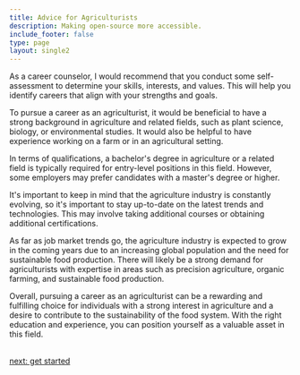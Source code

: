 ```yaml
---
title: Advice for Agriculturists
description: Making open-source more accessible.
include_footer: false
type: page
layout: single2
---
```


<p>
As a career counselor, I would recommend that you conduct some self-assessment to determine your skills, interests, and values. This will help you identify careers that align with your strengths and goals.

To pursue a career as an agriculturist, it would be beneficial to have a strong background in agriculture and related fields, such as plant science, biology, or environmental studies. It would also be helpful to have experience working on a farm or in an agricultural setting.

In terms of qualifications, a bachelor's degree in agriculture or a related field is typically required for entry-level positions in this field. However, some employers may prefer candidates with a master's degree or higher.

It's important to keep in mind that the agriculture industry is constantly evolving, so it's important to stay up-to-date on the latest trends and technologies. This may involve taking additional courses or obtaining additional certifications.

As far as job market trends go, the agriculture industry is expected to grow in the coming years due to an increasing global population and the need for sustainable food production. There will likely be a strong demand for agriculturists with expertise in areas such as precision agriculture, organic farming, and sustainable food production.

Overall, pursuing a career as an agriculturist can be a rewarding and fulfilling choice for individuals with a strong interest in agriculture and a desire to contribute to the sustainability of the food system. With the right education and experience, you can position yourself as a valuable asset in this field.

<br>
<a href="https://workdojos.com/agriculturist/start">next: get started</a>
</p>